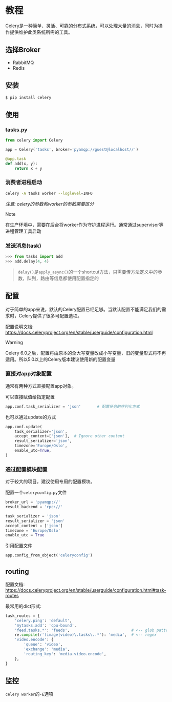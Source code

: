# 教程

Celery是一种简单、灵活、可靠的分布式系统，可以处理大量的消息，同时为操作提供维护此类系统所需的工具。

## 选择Broker

* RabbitMQ
* Redis

## 安装
```bash
$ pip install celery
```

## 使用

### tasks.py
```python
from celery import Celery

app = Celery('tasks', broker='pyamqp://guest@localhost//')

@app.task
def add(x, y):
    return x + y
```

### 消费者进程启动
```bash
celery -A tasks worker --loglevel=INFO
```
*注意: celery的参数和worker的参数需要区分*

> [!Note]
> 在生产环境中，需要在后台将worker作为守护进程运行。通常通过supervisor等进程管理工具启动


### 发送消息(task)
```python
>>> from tasks import add
>>> add.delay(4, 4)
```

> `delay()`是`apply_async()`的一个shortcut方法，只需要传方法定义中的参数，队列，路由等信息都使用配置指定的



## 配置
对于简单的app来说，默认的Celery配置已经足够。当默认配置不能满足我们的需求时，Celery提供了很多可配置选项。

配置说明文档: https://docs.celeryproject.org/en/stable/userguide/configuration.html

> [!Warning]
> Celery 6.0之后，配置将由原本的全大写变量改成小写变量，旧的变量形式将不再适用。所以5.0以上的Celery版本建议使用新的配置变量

### 直接对app对象配置
通常有两种方式直接配置app对象。

可以直接赋值给指定配置
```python
app.conf.task_serializer = 'json'		# 配置任务的序列化方式
```

也可以通过update的方式
```python
app.conf.update(
    task_serializer='json',
    accept_content=['json'],  # Ignore other content
    result_serializer='json',
    timezone='Europe/Oslo',
    enable_utc=True,
)
```

### 通过配置模块配置
对于较大的项目，建议使用专用的配置模块。

配置一个`celeryconfig.py`文件
```python
broker_url = 'pyamqp://'
result_backend = 'rpc://'

task_serializer = 'json'
result_serializer = 'json'
accept_content = ['json']
timezone = 'Europe/Oslo'
enable_utc = True
```

引用配置文件
```python
app.config_from_object('celeryconfig')
```

## routing

配置文档: https://docs.celeryproject.org/en/stable/userguide/configuration.html#task-routes

最常用的dict形式:
```python
task_routes = {
    'celery.ping': 'default',
    'mytasks.add': 'cpu-bound',
    'feed.tasks.*': 'feeds',                           # <-- glob pattern
    re.compile(r'(image|video)\.tasks\..*'): 'media',  # <-- regex
    'video.encode': {
        'queue': 'video',
        'exchange': 'media',
        'routing_key': 'media.video.encode',
    },
}
```

## 监控
`celery worker`的`-E`选项